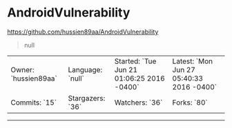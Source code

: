 # AndroidVulnerability

https://github.com/hussien89aa/AndroidVulnerability
<blockquote>
null
</blockquote>

<table>
<tr><td>Owner: `hussien89aa`</td>
    <td>Language: `null`</td>
    <td>Started: `Tue Jun 21 01:06:25 2016 -0400`</td>
    <td>Latest: `Mon Jun 27 05:40:33 2016 -0400`</td></tr>
<tr><td>Commits: `15`</td>
    <td>Stargazers: `36`</td>
    <td>Watchers: `36`</td>
    <td>Forks: `80`</td></tr>
</table>

---

